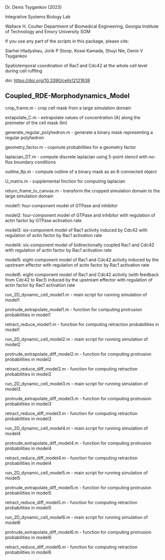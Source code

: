 Dr. Denis Tsygankov (2023)

Integrative Systems Biology Lab

Wallace H. Coulter Department of Biomedical Engineering, Georgia Institute of Technology and Emory University SOM

If you use any part of the scripts in this package, please cite:

Siarhei Hladyshau, Jorik P Stoop, Kosei Kamada, Shuyi Nie, Denis V Tsygankov

Spatiotemporal coordination of Rac1 and Cdc42 at the whole cell level during cell ruffling

doi: https://doi.org/10.3390/cells12121638

## Coupled_RDE-Morphodynamics_Model

crop_frame.m - crop cell mask from a large simulation domain

extapolate_C.m - extrapolate values of concentration (A) along the preimeter of the cell mask (Im)

generate_regular_polyhedron.m - generate a binary mask representing a regular polyhedron

geometry_factor.m - copmute probabilities for a geometry factor

laplacian_DT.m - compute discrete laplacian using 5-point stencil with no-flux boundary conditions

outline_8p.m - compute outline of a binary mask as an 8-connected object

U_matrix.m - supplemental finction for computing laplacian

return_frame_to_canvas.m - transform the cropped simulation domain to the large simulation domain

model1: four-component model of GTPase and inhibitor

model2: four-component model of GTPase and inhibitor with regulation of actin factor by GTPase activation rate

model3: six-component model of Rac1 activity induced by Cdc42 with regulation of actin factor by Rac1 activation rate

model4: six-component model of bidirectionally coupled Rac1 and Cdc42 with regulation of actin factor by Rac1 activation rate

model5: eight-component model of Rac1 and Cdc42 activity induced by the upstream effector with regulation of actin factor by Rac1 activation rate

model6: eight-component model of Rac1 and Cdc42 activity (with feedback from Cdc42 to Rac1) induced by the upstream effector with regulation of actin factor by Rac1 activation rate

run_2D_dynamic_cell_model1.m - main script for running simulation of model1

protrude_extrapolate_model1.m - function for computing protrusion probabilities in model1

retract_reduce_model1.m - function for computing retraction probabilities in model1

run_2D_dynamic_cell_model2.m - main script for running simulation of model2

protrude_extrapolate_diff_model2.m - function for computing protrusion probabilities in model2

retract_reduce_diff_model2.m - function for computing retraction probabilities in model2

run_2D_dynamic_cell_model3.m - main script for running simulation of model3

protrude_extrapolate_diff_model3.m - function for computing protrusion probabilities in model3

retract_reduce_diff_model3.m - function for computing retraction probabilities in model3

run_2D_dynamic_cell_model4.m - main script for running simulation of model4

protrude_extrapolate_diff_model4.m - function for computing protrusion probabilities in model4

retract_reduce_diff_model4.m - function for computing retraction probabilities in model4

run_2D_dynamic_cell_model5.m - main script for running simulation of model5

protrude_extrapolate_diff_model5.m - function for computing protrusion probabilities in model5

retract_reduce_diff_model5.m - function for computing retraction probabilities in model5

run_2D_dynamic_cell_model6.m - main script for running simulation of model6

protrude_extrapolate_diff_model6.m - function for computing protrusion probabilities in model6

retract_reduce_diff_model6.m - function for computing retraction probabilities in model6
